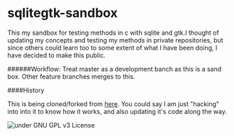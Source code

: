 # sqlitegtk-sandbox

This my sandbox for testing methods in c with sqlite and gtk.I thought of updating my concepts and testing my methods
in private repositories, but since others could learn too to some extent of what I have been doing, I have decided
to make this public.

######Workflow: Treat master as a development banch as this is a sand box. Other feature branches merges to this.

####History

This is being cloned/forked from [here](http://code.google.com/p/sqlitegtk/). You could say I am just "hacking" into into it to know how it works, and also updating it's code along the way.

![under GNU GPL v3 License](https://www.gnu.org/graphics/gplv3-127x51.png "GNU GPL v3 License")
